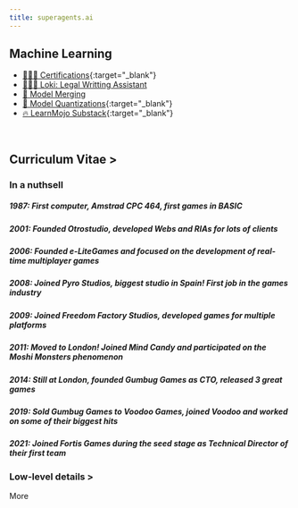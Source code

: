 ```yaml
---
title: superagents.ai
---
```


## Machine Learning

- [🧑🏻‍🎓 Certifications](https://www.linkedin.com/in/ignacio-garmendia-a2076a3/details/certifications/){:target="_blank"}
- [👩🏻‍⚖️ Loki: Legal Writting Assistant](https://www.superagents.ai/2024/05/04/loki/)
- [🧪 Model Merging](https://www.superagents.ai/2024/05/04/model_merging/)
- [🤗 Model Quantizations](https://huggingface.co/collections/neopolita/quants-65edf306a24bc01911107199){:target="_blank"}
- [🔥 LearnMojo Substack](https://learnmojo.substack.com/){:target="_blank"}

<br>

## Curriculum Vitae >

<!-- .slide -->

### In a nuthsell

##### 1987: First computer, Amstrad CPC 464, first games in BASIC
##### 2001: **Founded Otrostudio**, developed **Webs and RIAs** for lots of clients
##### 2006: **Founded e-LiteGames** and focused on the development of **real-time multiplayer games**
##### 2008: **Joined Pyro Studios**, biggest studio in Spain! First job in the games industry
##### 2009: **Joined Freedom Factory Studios**, developed games for **multiple platforms**
##### 2011: Moved to London! **Joined Mind Candy** and participated on the **Moshi Monsters** phenomenon
##### 2014: Still at London, **founded Gumbug Games** as CTO, released **3 great games**
##### 2019: **Sold Gumbug Games to Voodoo Games**, joined Voodoo and worked on some of their biggest hits
##### 2021: **Joined Fortis Games** during the seed stage as **Technical Director** of their first team

### Low-level details >

<!-- .slide vertical=true -->

More
